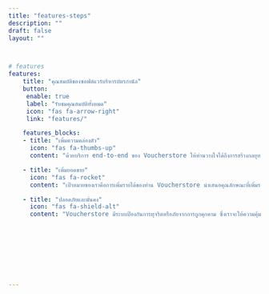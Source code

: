 ```yaml
---
title: "features-steps"
description: ""
draft: false
layout: ""



# features
features:
    title: "คุณสมบัติของซอฟต์แวร์บริหารบัตรกำนัล"
    button:
     enable: true
     label: "รับชมคุณสมบัติทั้งหมด"
     icon: "fas fa-arrow-right"
     link: "features/"

    features_blocks:
    - title: "เพิ่มความคล่องตัว"
      icon: "fas fa-thumbs-up"
      content: "ด้วยบริการ end-to-end ของ Voucherstore ให้ท่านวางใจได้ถึงการสร้างกลยุทธ์การขาย การโปรโมท การจัดส่ง การจัดการ และการรับแลกบัตรกำนัลให้มีประสิทธิภาพมากยิ่งขึ้น"

    - title: "เพิ่มยอดขาย"
      icon: "fas fa-rocket"
      content: "เป้าหมายของเราคือการเพิ่มรายได้ของท่าน Voucherstore นำเสนอคุณลักษณะที่เพิ่มรายได้สูงสุดและอยู่เหนือกว่าคู่แข่งของท่าน "

    - title: "ปลอดภัยและมั่นคง"
      icon: "fas fa-shield-alt"
      content: "Voucherstore มีระบบป้องกันการทุจริตหรือภัยจากการถูกคุกคาม ซึ่งเราจะให้ความคุ้มครองต่อบริษัทของท่าน ข้อมูลส่วนบุคคลและข้อมูลที่ท่านจัดเก็บไว้จะอยู่ภายใต้การดูแลรักษาความปลอดภัยจากเราอย่างดีที่สุด"









---
```

